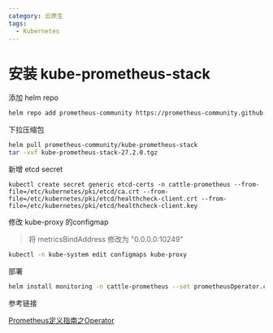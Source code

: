 ```yaml
---
category: 云原生
tags:
  - Kubernetes
---
```


# 安装 kube-prometheus-stack

添加 helm repo

```bash
helm repo add prometheus-community https://prometheus-community.github.io/helm-charts
```

下拉压缩包

```bash
helm pull prometheus-community/kube-prometheus-stack
tar -xvf kube-prometheus-stack-27.2.0.tgz
```

新增 etcd secret

```
kubectl create secret generic etcd-certs -n cattle-prometheus --from-file=/etc/kubernetes/pki/etcd/ca.crt --from-file=/etc/kubernetes/pki/etcd/healthcheck-client.crt --from-file=/etc/kubernetes/pki/etcd/healthcheck-client.key
```

修改 kube-proxy 的configmap

> 将 metricsBindAddress 修改为  "0.0.0.0:10249"

```bash
kubectl -n kube-system edit configmaps kube-proxy
```

部署

```bash
helm install monitoring -n cattle-prometheus --set prometheusOperator.createCustomResource=false --set kubeEtcd.serviceMonitor.scheme=https --set kubeEtcd.serviceMonitor.caFile=/etc/prometheus/secrets/etcd-certs/ca.crt --set kubeEtcd.serviceMonitor.certFile=/etc/prometheus/secrets/etcd-certs/healthcheck-client.crt --set kubeEtcd.serviceMonitor.keyFile=/etc/prometheus/secrets/etcd-certs/healthcheck-client.key --set prometheus.prometheusSpec.secrets={etcd-certs} ./
```

参考链接

[Prometheus定义指南之Operator](https://baijiahao.baidu.com/s?id=1715822973549386399&wfr=spider&for=pc)

